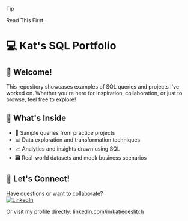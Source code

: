 > [!TIP]
> Read This First.

# 💻 **Kat's SQL Portfolio**

## 👋 Welcome!

This repository showcases examples of SQL queries and projects I've worked on. Whether you're here for inspiration, collaboration, or just to browse, feel free to explore!

## 📂 What's Inside
- 🧠 Sample queries from practice projects  
- 📊 Data exploration and transformation techniques  
- 📈 Analytics and insights drawn using SQL  
- 🗃️ Real-world datasets and mock business scenarios

## 🤝 Let's Connect!

Have questions or want to collaborate?  
[![LinkedIn](https://img.shields.io/badge/LinkedIn-KatieDeslitch-blue?logo=linkedin&style=flat-square)](https://www.linkedin.com/in/katiedeslitch/)

Or visit my profile directly: [linkedin.com/in/katiedeslitch](https://www.linkedin.com/in/katiedeslitch/)


